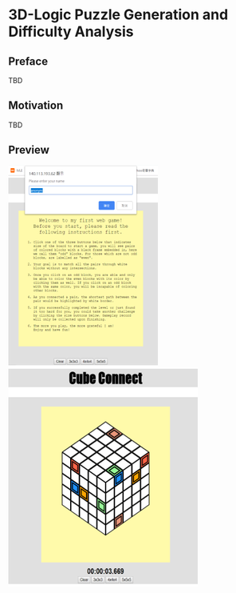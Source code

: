# 3D-Logic Puzzle Generation and Difficulty Analysis
## Preface
TBD
## Motivation
TBD
## Preview
<img src="i1.png" width="300" height="400"/> <img src="i2.png" width="380" height="440"/>
